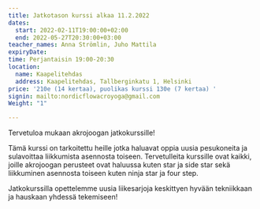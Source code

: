 ```yaml
---
title: Jatkotason kurssi alkaa 11.2.2022
dates:
  start: 2022-02-11T19:00:00+02:00
  end: 2022-05-27T20:30:00+03:00
teacher_names: Anna Strömlin, Juho Mattila
expiryDate: 
time: Perjantaisin 19:00-20:30
location:
  name: Kaapelitehdas
  address: Kaapelitehdas, Tallberginkatu 1, Helsinki
price: '210e (14 kertaa), puolikas kurssi 130e (7 kertaa) '
signin: mailto:nordicflowacroyoga@gmail.com
Weight: "1"

---
```

Tervetuloa mukaan akrojoogan jatkokurssille!

Tämä kurssi on tarkoitettu heille jotka haluavat oppia uusia pesukoneita ja sulavoittaa liikkumista asennosta toiseen. Tervetulleita kurssille ovat kaikki, joille akrojoogan perusteet ovat haluussa kuten star ja side star sekä liikkuminen asennosta toiseen kuten ninja star ja four step.

Jatkokurssilla opettelemme uusia liikesarjoja keskittyen hyvään tekniikkaan ja hauskaan yhdessä tekemiseen!
